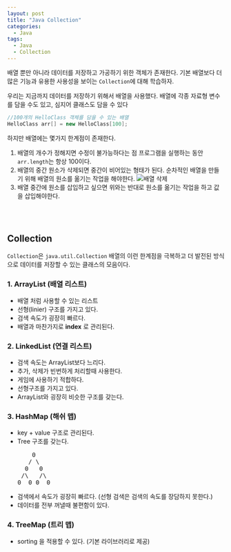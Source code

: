 ```yaml
---
layout: post
title: "Java Collection"
categories:
  - Java
tags:
  - Java
  - Collection
---
```


배열 뿐만 아니라 데이터를 저장하고 가공하기 위한 객체가 존재한다.
기본 배열보다 더 많은 기능과 유용한 사용성을 보이는 ```Collection```에 대해 학습하자.



우리는 지금까지 데이터를 저장하기 위해서 배열을 사용했다.
배열에 각종 자료형 변수를 담을 수도 있고, 심지어 클래스도 담을 수 있다



```java
//100개의 HelloClass 객체를 담을 수 있는 배열
HelloClass arr[] = new HelloClass[100];
```
하지만 배열에는 몇가지 한계점이 존재한다.
1. 배열의 개수가 정해지면 수정이 불가능하다는 점
  프로그램을 실행하는 동안```arr.length```는 항상 100이다.
2. 배열의 중간 원소가 삭제되면 중간이 비어있는 형태가 된다. 순차적인 배열을 만들기 위해 배열의 원소를 옮기는 작업을 해야한다.
  ![배열 삭제](https://i.imgur.com/wXj5lIQ.png)
3. 배열 중간에 원소를 삽입하고  싶으면 위와는 반대로 원소를 옮기는 작업을 하고 값을 삽입해야한다.

<br>
<br>


## Collection

```Collection```은 ```java.util.Collection``` 배열의 이런 한계점을 극복하고 더 발전된 방식으로 데이터를 저장할 수 있는 클래스의 모음이다.

### 1. ArrayList (배열 리스트)

- 배열 처럼 사용할 수 있는 리스트
- 선형(linier) 구조를 가지고 있다.
- 검색 속도가 굉장히 빠르다.
- 배열과 마찬가지로 **index** 로 관리된다.


### 2. LinkedList (연결 리스트)
- 검색 속도는 ArrayList보다 느리다.
- 추가, 삭제가 빈번하게 처리할때 사용한다.
- 게임에 사용하기 적합하다.
- 선형구조를 가지고 있다.
- ArrayList와 굉장히 비슷한 구조를 갖는다.

### 3. HashMap (해쉬 맵)
- key + value 구조로 관리된다.
- Tree 구조를 갖는다.
  <pre>
      0
     / \
    0   0
   /\   /\
  0  0 0  0
  </pre>
- 검색에서 속도가 굉장히 빠르다. (선형 검색은 검색의 속도를 장담하지 못한다.)
- 데이터를 전부 꺼낼때 불편함이 있다.

### 4. TreeMap (트리 맵)
- sorting 을 적용할 수 있다. (기본 라이브러리로 제공)
